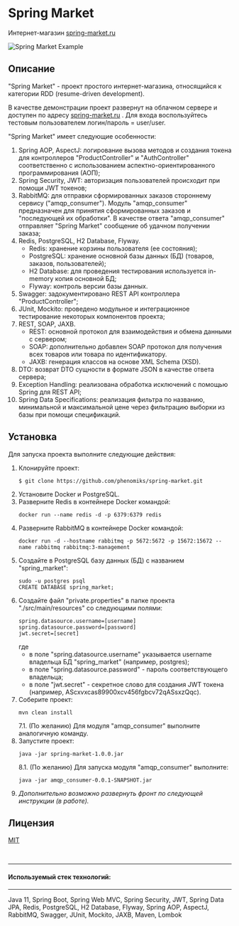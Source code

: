 # Spring Market

Интернет-магазин [spring-market.ru](http://spring-market.ru)

![Spring Market Example](./assets/spring_market.gif)

## Описание

"Spring Market" - проект простого интернет-магазина, относящийся к категории RDD (resume-driven development).

В качестве демонстрации проект развернут на облачном сервере и доступен по адресу [spring-market.ru](http://spring-market.ru) .
Для входа воспользуйтесь тестовым пользователем логин/пароль = user/user.

"Spring Market" имеет следующие особенности:
1. Spring AOP, AspectJ: логирование вызова методов и создания токена для контроллеров "ProductController" и "AuthController" соответственно с использованием
   аспектно-ориентированного программирования (АОП);
2. Spring Security, JWT: авторизация пользователей происходит при помощи JWT токенов;
3. RabbitMQ: для отправки сформированных заказов стороннему сервису ("amqp_consumer").
   Модуль "amqp_consumer" предназначен для принятия сформированных заказов и "последующей их обработки".
   В качестве ответа "amqp_consumer" отправляет "Spring Market" сообщение об удачном получении заказа;
4. Redis, PostgreSQL, H2 Database, Flyway.
   * Redis: хранение корзины пользователя (ее состояния);
   * PostgreSQL: хранение основной базы данных (БД) (товаров, заказов, пользователей);
   * H2 Database: для проведения тестирования используется in-memory копия основной БД;
   * Flyway: контроль версии базы данных.
5. Swagger: задокументировано REST API контроллера "ProductController";
6. JUnit, Mockito: проведено модульное и интеграционное тестирование некоторых компонентов проекта;
7. REST, SOAP, JAXB.
   * REST: основной протокол для взаимодействия и обмена данными с сервером;
   * SOAP: дополнительно добавлен SOAP протокол для получения всех товаров или товара по идентификатору.
   * JAXB: генерация классов на основе XML Schema (XSD).
8. DTO: возврат DTO сущности в формате JSON в качестве ответа сервера;
9. Exception Handling: реализована обработка исключений с помощью Spring для REST API;
10. Spring Data Specifications: реализация фильтра по названию, минимальной и максимальной цене через
    фильтрацию выборки из базы при помощи спецификаций.

## Установка

Для запуска проекта выполните следующие действия:
1. Клонируйте проект:
   ```
   $ git clone https://github.com/phenomiks/spring-market.git
   ```
2. Установите Docker и PostgreSQL.
3. Разверните Redis в контейнере Docker командой:
   ```
   docker run --name redis -d -p 6379:6379 redis
   ```
4. Разверните RabbitMQ в контейнере Docker командой:
   ```
   docker run -d --hostname rabbitmq -p 5672:5672 -p 15672:15672 --name rabbitmq rabbitmq:3-management
   ```   
5. Создайте в PostgreSQL базу данных (БД) с названием "spring_market":
   ```   
   sudo -u postgres psql
   CREATE DATABASE spring_market;
   ```   
6. Создайте файл "private.properties" в папке проекта "./src/main/resources" со следующими полями:
   ```
   spring.datasource.username=[username]
   spring.datasource.password=[password]
   jwt.secret=[secret]
   ```
   где 
   - в поле "spring.datasource.username" указывается username владельца БД "spring_market" (например, postgres);
   - в поле "spring.datasource.password" - пароль соответствующего владельца;
   - в поле "jwt.secret" - секретное слово для создания JWT токена (например, AScxvxcas89900xcv456fgbcv72qASsxzQqc).
7. Соберите проект:
   ```
   mvn clean install
   ```
   7.1. (По желанию) Для модуля "amqp_consumer" выполните аналогичную команду.
8. Запустите проект:
   ```
   java -jar spring-market-1.0.0.jar
   ```
   8.1. (По желанию) Для запуска модуля "amqp_consumer" выполните:
   ```
   java -jar amqp_consumer-0.0.1-SNAPSHOT.jar
   ```
9. *Дополнительно возможно развернуть фронт по следующей инструкции (в работе).*

## Лицензия

[MIT](./LICENSE)

<br>

---


#### Используемый стек технологий:

---

Java 11, Spring Boot, Spring Web MVC, Spring Security, JWT, Spring Data JPA, Redis, PostgreSQL, H2 Database, Flyway,
Spring AOP, AspectJ, RabbitMQ, Swagger, JUnit, Mockito, JAXB, Maven, Lombok